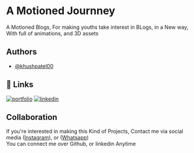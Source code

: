 
# A Motioned Journney

A Motioned Blogs, For making youths take interest in BLogs, in a New way, With full of animations, and 3D assets


## Authors

- [@khushpatel00](https://www.github.com/khushpatel00])


## 🔗 Links
[![portfolio](https://img.shields.io/badge/my_portfolio-000?style=for-the-badge&logo=ko-fi&logoColor=white)](https://khushpatel00.github.io)
[![linkedin](https://img.shields.io/badge/linkedin-0A66C2?style=for-the-badge&logo=linkedin&logoColor=white)](https://www.linkedin.com/khushpatel00)



## Collaboration
If you're interested in making this Kind of Projects, Contact me via social media ([Instagram](https://www.instagram.com/khushpatel00)), or ([Whatsapp](wa.me/919316270122))
<br />You can connect me over Github, or linkedin Anytime

